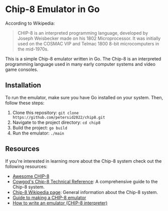 # Chip-8 Emulator in Go

According to Wikipedia:
> CHIP-8 is an interpreted programming language, developed by Joseph Weisbecker made on his 1802 Microprocessor. It was initially used on the COSMAC VIP and Telmac 1800 8-bit microcomputers in the mid-1970s.

This is a simple Chip-8 emulator written in Go. The Chip-8 is an interpreted programming language used in many early computer systems and video game consoles.

## Installation

To run the emulator, make sure you have Go installed on your system. Then, follow these steps:

1. Clone this repository: ```git clone https://github.com/petersid2022/chip8.git```
2. Navigate to the project directory: ```cd chip8```
3. Build the project: ```go build```
4. Run the emulator: ```./main```

## Resources

If you're interested in learning more about the Chip-8 system check out the following resources:

* [Awesome CHIP-8](https://chip-8.github.io/links/)
* [Cowgod's Chip-8 Technical Reference](http://devernay.free.fr/hacks/chip8/C8TECH10.HTM): A comprehensive guide to the Chip-8 system.
* [Chip-8 Wikipedia page](https://en.wikipedia.org/wiki/CHIP-8): General information about the Chip-8 system.
* [Guide to making a CHIP-8 emulator](https://tobiasvl.github.io/blog/write-a-chip-8-emulator/)
* [How to write an emulator (CHIP-8 interpreter)](http://www.multigesture.net/articles/how-to-write-an-emulator-chip-8-interpreter/)
